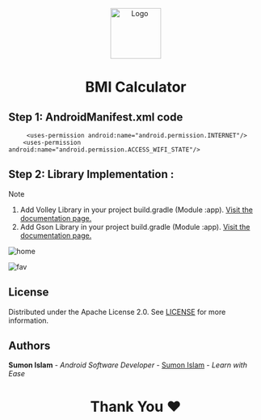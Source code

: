 <p align="center">
  <a href="https://github.com/SumonSoftware">
    <img src="https://avatars.githubusercontent.com/u/168503949?s=400&u=0b6844ac4b6e0cba4ee7011daa2a1226deb0faff&v=4" alt="Logo" width="100" height="100">
  </a> 
   
<h1 align='center'>BMI Calculator</h1>

<!-- 
<h3 align='center'>
    <a href="https://www.youtube.com/watch?v=Sgkp46GS6rk">Watch Video</a> for Runtime Storage Permissions.  
</h3> -->
</p>


## Step 1: AndroidManifest.xml code <br>
```
     <uses-permission android:name="android.permission.INTERNET"/>
    <uses-permission android:name="android.permission.ACCESS_WIFI_STATE"/>
```


## Step 2: Library Implementation : 
> [!NOTE]
> 1. Add Volley Library in your project build.gradle (Module :app). <a href="https://google.github.io/volley/">Visit the documentation page.</a>
> 2. Add Gson Library in your project build.gradle (Module :app). <a href="https://github.com/google/gson">Visit the documentation page.</a>


![home](https://github.com/SumonSoftware/SharedPreferencesFavoriteButton/assets/168503949/0dbbcdfd-2374-4e88-be02-495a31e83933)

![fav](https://github.com/SumonSoftware/SharedPreferencesFavoriteButton/assets/168503949/3f368945-abe5-49e1-8f60-513cf8a82f1b)







## License

Distributed under the Apache License 2.0. See <a href="https://github.com/SumonSoftware/mone-tag/blob/main/LICENSE">LICENSE</a> for more information.


## Authors

**Sumon Islam** - *Android Software Developer* - <a href="https://github.com/SumonSoftware">Sumon Islam</a> - *Learn with Ease*

<h1 align="center">Thank You ❤️</h1>
